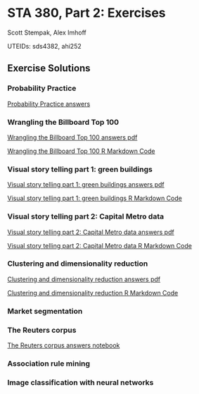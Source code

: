 # STA 380, Part 2: Exercises
 
Scott Stempak, Alex Imhoff

UTEIDs: sds4382, ahi252

## Exercise Solutions

### Probability Practice

[Probability Practice answers](Probability_Practice.md)

### Wrangling the Billboard Top 100

[Wrangling the Billboard Top 100 answers pdf](Wrangling_Billboard/Wrangling_Billboard.pdf)

[Wrangling the Billboard Top 100 R Markdown Code](Wrangling_Billboard/Wrangling_Billboard.Rmd)

### Visual story telling part 1: green buildings

[Visual story telling part 1: green buildings answers pdf](Green_Buildings/visual_storytelling_green_buildings.pdf)

[Visual story telling part 1: green buildings R Markdown Code](Green_Buildings/visual_storytelling_green_buildings.Rmd)

### Visual story telling part 2: Capital Metro data

[Visual story telling part 2: Capital Metro data answers pdf](Capital_Metro/visual_storytelling_capmetro.pdf)

[Visual story telling part 2: Capital Metro data R Markdown Code](Capital_Metro/visual_storytelling_capmetro.Rmd)

### Clustering and dimensionality reduction

[Clustering and dimensionality reduction answers pdf](Clustering_and_Dimensionality_Reduction/clustering_and_dim_reduction.pdf)

[Clustering and dimensionality reduction R Markdown Code](Clustering_and_Dimensionality_Reduction/clustering_and_dim_reduction.Rmd)

### Market segmentation

### The Reuters corpus

[The Reuters corpus answers notebook](Reuters_Corpus.ipynb)

### Association rule mining

### Image classification with neural networks

